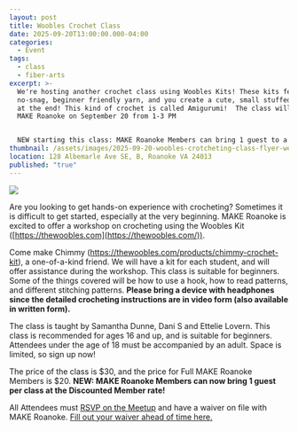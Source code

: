 ```yaml
---
layout: post
title: Woobles Crochet Class
date: 2025-09-20T13:00:00.000-04:00
categories:
  - Event
tags:
  - class
  - fiber-arts
excerpt: >-
  We're hosting another crochet class using Woobles Kits! These kits feature
  no-snag, beginner friendly yarn, and you create a cute, small stuffed animal
  at the end! This kind of crochet is called Amigurumi!  The class will be at
  MAKE Roanoke on September 20 from 1-3 PM


  NEW starting this class: MAKE Roanoke Members can bring 1 guest to a class at the discounted Member Rate! The Member Rate for this class is $20, half the retail price of a Woobles kit!
thumbnail: /assets/images/2025-09-20-woobles-crotcheting-class-flyer-website-2.png
location: 128 Albemarle Ave SE, B, Roanoke VA 24013
published: "true"
---
```

![](/assets/images/2025-09-20-woobles-crotcheting-class-flyer-website-2.png)

Are you looking to get hands-on experience with crocheting? Sometimes it is difficult to get started, especially at the very beginning. MAKE Roanoke is excited to offer a workshop on crocheting using the Woobles Kit ([https://thewoobles.com](https://thewoobles.com/)).

Come make Chimmy (<https://thewoobles.com/products/chimmy-crochet-kit>), a one-of-a-kind friend. We will have a kit for each student, and will offer assistance during the workshop. This class is suitable for beginners. Some of the things covered will be how to use a hook, how to read patterns, and different stitching patterns. **Please bring a device with headphones since the detailed crocheting instructions are in video form (also available in written form).**

The class is taught by Samantha Dunne, Dani S and Ettelie Lovern. This class is recommended for ages 16 and up, and is suitable for beginners. Attendees under the age of 18 must be accompanied by an adult. Space is limited, so sign up now!

The price of the class is $30, and the price for Full MAKE Roanoke Members is $20. **NEW: MAKE Roanoke Members can now bring 1 guest per class at the Discounted Member rate!**

All Attendees must [RSVP on the Meetup](https://www.meetup.com/make-roanoke/events/310706241/?eventOrigin=group_calendar) and have a waiver on file with MAKE Roanoke. [Fill out your waiver ahead of time here.](https://us.services.docusign.net/webforms-ux/v1.0/forms/72d9a28645d0d44d07d3badb8b83103f)
